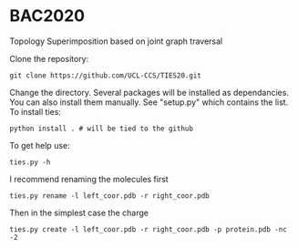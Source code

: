 # BAC2020
Topology Superimposition based on joint graph traversal

Clone the repository:

`git clone https://github.com/UCL-CCS/TIES20.git`

Change the directory. Several packages will be installed as dependancies. 
You can also install them manually. See "setup.py" which contains the list. 
To install ties: 

`python install . # will be tied to the github`

To get help use: 

`ties.py -h`

I recommend renaming the molecules first

`ties.py rename -l left_coor.pdb -r right_coor.pdb`

Then in the simplest case the charge

`ties.py create -l left_coor.pdb -r right_coor.pdb -p protein.pdb -nc -2`